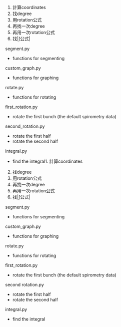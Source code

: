 1. 計算coordinates
2. 找degree
3. 用rotation公式
4. 再找一次degree
5. 再用一次rotation公式
6. 找|∫公式|

segment.py
- functions for segmenting

custom_graph.py
- functions for graphing

rotate.py
- functions for rotating

first_rotation.py
- rotate the first bunch (the default spirometry data)

second_rotation.py
- rotate the first half
- rotate the second half

integral.py
- find the integral1. 計算coordinates
2. 找degree
3. 用rotation公式
4. 再找一次degree
5. 再用一次rotation公式
6. 找|∫公式|

segment.py
- functions for segmenting

custom_graph.py
- functions for graphing

rotate.py
- functions for rotating

first_rotation.py
- rotate the first bunch (the default spirometry data)

second rotation.py
- rotate the first half
- rotate the second half

integral.py
- find the integral